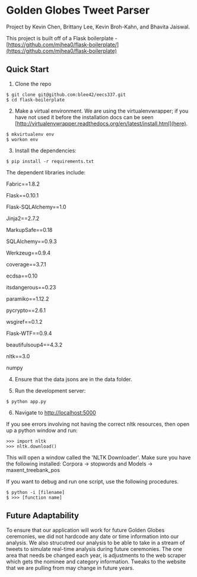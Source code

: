 # Golden Globes Tweet Parser

Project by Kevin Chen, Brittany Lee, Kevin Broh-Kahn, and Bhavita Jaiswal.

This project is built off of a Flask boilerplate - [https://github.com/mjhea0/flask-boilerplate/](https://github.com/mjhea0/flask-boilerplate)

## Quick Start
1. Clone the repo
  ```
  $ git clone git@github.com:blee42/eecs337.git
  $ cd flask-boilerplate
  ```

2. Make a virtual environment.  We are using the virtualenvwrapper; if you have not used it before the installation docs can be seen [http://virtualenvwrapper.readthedocs.org/en/latest/install.html](here).
  ```
  $ mkvirtualenv env
  $ workon env
  ```

3. Install the dependencies:
  ```
  $ pip install -r requirements.txt
  ```

  The dependent libraries include:
  
  Fabric==1.8.2
  
  Flask==0.10.1
  
  Flask-SQLAlchemy==1.0
  
  Jinja2==2.7.2
  
  MarkupSafe==0.18
  
  SQLAlchemy==0.9.3
  
  Werkzeug==0.9.4
  
  coverage==3.7.1
  
  ecdsa==0.10
  
  itsdangerous==0.23
  
  paramiko==1.12.2
  
  pycrypto==2.6.1
  
  wsgiref==0.1.2
  
  Flask-WTF==0.9.4
  
  beautifulsoup4==4.3.2
  
  nltk==3.0
  
  numpy

4. Ensure that the data jsons are in the data folder.

5. Run the development server:
  ```
  $ python app.py
  ```

6. Navigate to [http://localhost:5000](http://localhost:5000)

If you see errors involving not having the correct nltk resources, then open up a python window and run:
  ```
  >>> import nltk
  >>> nltk.download()
  ```
This will open a window called the 'NLTK Downloader'. Make sure you have the following installed:
  Corpora -> stopwords and Models -> maxent_treebank_pos


If you want to debug and run one script, use the following procedures.
  ```
  $ python -i [filename]
  $ >>> [function name]
  ```

## Future Adaptability
To ensure that our application will work for future Golden Globes ceremonies, we did not hardcode any date or time information into our analysis.  We also strucutred our analysis to be able to take in a stream of tweets to simulate real-time analysis during future ceremonies.  The one area that needs be changed each year, is adjustments to the web scraper which gets the nominee and category information.  Tweaks to the website that we are pulling from may change in future years.

